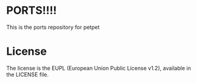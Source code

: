 # PORTS!!!!
This is the ports repository for petpet

# License
The license is the EUPL (European Union Public License v1.2), available in the LICENSE file.

